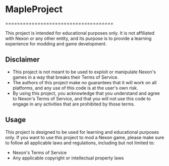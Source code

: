 # MapleProject
=====================================

This project is intended for educational purposes only. It is not affiliated with Nexon or any other entity, and its purpose is to provide a learning experience for modding and game development.

**Disclaimer**
------------

* This project is not meant to be used to exploit or manipulate Nexon's games in a way that breaks their Terms of Service.
* The authors of this project make no guarantees that it will work on all platforms, and any use of this code is at the user's own risk.
* By using this project, you acknowledge that you understand and agree to Nexon's Terms of Service, and that you will not use this code to engage in any activities that are prohibited by those terms.

**Usage**
---------

This project is designed to be used for learning and educational purposes only. If you want to use this project to mod a Nexon game, please make sure to follow all applicable laws and regulations, including but not limited to:

* Nexon's Terms of Service
* Any applicable copyright or intellectual property laws
